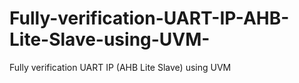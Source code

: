 # Fully-verification-UART-IP-AHB-Lite-Slave-using-UVM-
Fully verification UART IP (AHB Lite Slave) using UVM 

